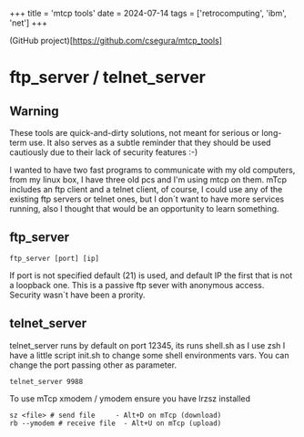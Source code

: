 +++
title = 'mtcp tools'
date = 2024-07-14
tags = ['retrocomputing', 'ibm', 'net']
+++


(GitHub project)[https://github.com/csegura/mtcp_tools]


# ftp_server / telnet_server

## Warning

These tools are quick-and-dirty solutions, not meant for serious or long-term use. It also serves as a subtle reminder that they should be used cautiously due to their lack of security features :-)

I wanted to have two fast programs to communicate with my old computers, from my linux box, I have three old pcs and I'm using mtcp on them. mTcp includes an ftp client and a telnet client, of course, I could use any of the existing ftp servers or telnet ones, but I don´t want to have more services running, also I thought that would be an opportunity to learn something.

## ftp_server

```
ftp_server [port] [ip]
```

If port is not specified default (21) is used, and default IP the first that is not a loopback one. This is a passive ftp sever with anonymous access. Security wasn`t have been a prority. 

## telnet_server

telnet_server runs by default on port 12345, its runs shell.sh as I use zsh I have a little script init.sh to change some shell environments vars. You can change the port passing other as parameter. 


```
telnet_server 9988
```

To use mTcp xmodem / ymodem ensure you have lrzsz installed

```
sz <file> # send file     - Alt+D on mTcp (download)
rb --ymodem # receive file  - Alt+U on mTcp (upload)
```

